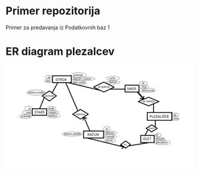# Primer repozitorija

Primer za predavanja iz Podatkovnih baz 1

# ER diagram plezalcev
![ER diagram](graf.png)
